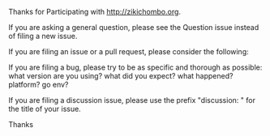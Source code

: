 Thanks for Participating with http://zikichombo.org.

If you are asking a general question, please see the Question issue instead
of filing a new issue.

If you are filing an issue or a pull request, please consider the following:

If you are filing a bug, please try to be as specific and thorough as possible:
what version are you using?  what did you expect?  what happened?  platform?
go env?

If you are filing a discussion issue, please use the prefix "discussion: " for
the title of your issue.

Thanks











